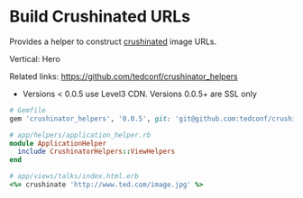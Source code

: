 # Build Crushinated URLs
<!--- project_def -->
Provides a helper to construct [crushinated](https://github.com/tedconf/crushinator) image URLs.

Vertical: Hero

Related links: https://github.com/tedconf/crushinator_helpers
<!--- /project_def -->

* Versions < 0.0.5 use Level3 CDN. Versions 0.0.5+ are SSL only

```ruby
# Gemfile
gem 'crushinator_helpers', '0.0.5', git: 'git@github.com:tedconf/crushinator_helpers.git'

# app/helpers/application_helper.rb
module ApplicationHelper
  include CrushinatorHelpers::ViewHelpers
end

# app/views/talks/index.html.erb
<%= crushinate 'http://www.ted.com/image.jpg' %>
```

